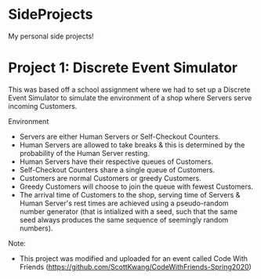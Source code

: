 # SideProjects
My personal side projects!


# Project 1: Discrete Event Simulator

This was based off a school assignment where we had to set up a Discrete Event Simulator to simulate the environment of a shop 
where Servers serve incoming Customers.

Environment
- Servers are either Human Servers or Self-Checkout Counters.
- Human Servers are allowed to take breaks & this is determined by the probability of the Human Server resting.
- Human Servers have their respective queues of Customers.
- Self-Checkout Counters share a single queue of Customers.
- Customers are normal Customers or greedy Customers.
- Greedy Customers will choose to join the queue with fewest Customers.
- The arrival time of Customers to the shop, serving time of Servers & Human Server's rest times are achieved using a pseudo-random 
number generator (that is intialized with a seed, such that the same seed always produces the same sequence of seemingly random numbers).

Note: 
- This project was modified and uploaded for an event called Code With Friends (https://github.com/ScottKwang/CodeWithFriends-Spring2020)
